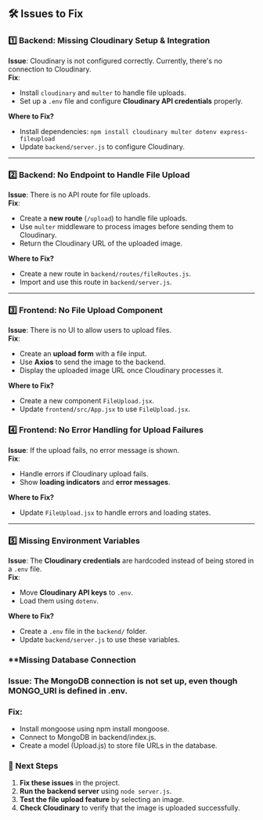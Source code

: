 ## **🛠 Issues to Fix**  

### **1️⃣ Backend: Missing Cloudinary Setup & Integration**  
**Issue**: Cloudinary is not configured correctly. Currently, there's no connection to Cloudinary.  
 **Fix**:  
- Install `cloudinary` and `multer` to handle file uploads.  
- Set up a `.env` file and configure **Cloudinary API credentials** properly.  

**Where to Fix?**  
- Install dependencies: `npm install cloudinary multer dotenv express-fileupload`  
- Update `backend/server.js` to configure Cloudinary.  

---

### **2️⃣ Backend: No Endpoint to Handle File Upload**  
**Issue**: There is no API route for file uploads.  
**Fix**:  
- Create a **new route** (`/upload`) to handle file uploads.  
- Use `multer` middleware to process images before sending them to Cloudinary.  
- Return the Cloudinary URL of the uploaded image.  

**Where to Fix?**  
- Create a new route in `backend/routes/fileRoutes.js`.  
- Import and use this route in `backend/server.js`.  

---

### **3️⃣ Frontend: No File Upload Component**  
 **Issue**: There is no UI to allow users to upload files.  
**Fix**:  
- Create an **upload form** with a file input.  
- Use **Axios** to send the image to the backend.  
- Display the uploaded image URL once Cloudinary processes it.  

**Where to Fix?**  
- Create a new component `FileUpload.jsx`.  
- Update `frontend/src/App.jsx` to use `FileUpload.jsx`.  



### **4️⃣ Frontend: No Error Handling for Upload Failures**  
**Issue**: If the upload fails, no error message is shown.  
**Fix**:  
- Handle errors if Cloudinary upload fails.  
- Show **loading indicators** and **error messages**.  

**Where to Fix?**  
- Update `FileUpload.jsx` to handle errors and loading states.  

---

### **5️⃣ Missing Environment Variables**  
**Issue**: The **Cloudinary credentials** are hardcoded instead of being stored in a `.env` file.  
 **Fix**:  
- Move **Cloudinary API keys** to `.env`.  
- Load them using `dotenv`.  

**Where to Fix?**  
- Create a `.env` file in the `backend/` folder.  
- Update `backend/server.js` to use these variables.  

### **Missing Database Connection
### Issue: The MongoDB connection is not set up, even though MONGO_URI is defined in .env.
### Fix:
- Install mongoose using npm install mongoose.
- Connect to MongoDB in backend/index.js.
- Create a model (Upload.js) to store file URLs in the database.


### **📌 Next Steps**  
1. **Fix these issues** in the project.  
2. **Run the backend server** using `node server.js`.  
3. **Test the file upload feature** by selecting an image.  
4. **Check Cloudinary** to verify that the image is uploaded successfully.  

